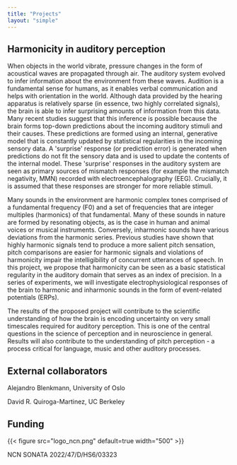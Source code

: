 ```yaml
---
title: "Projects"
layout: "simple"
---
```


## Harmonicity in auditory perception

When objects in the world vibrate, pressure changes in the form of acoustical waves are propagated through air. The auditory system evolved to infer information about the environment from these waves. Audition is a fundamental sense for humans, as it enables verbal communication and helps with orientation in the world. Although data provided by the hearing apparatus is relatively sparse (in essence, two highly correlated signals), the brain is able to infer surprising amounts of information from this data. Many recent studies suggest that this inference is possible because the brain forms top-down predictions about the incoming auditory stimuli and their causes. These predictions are formed using an internal, generative model that is constantly updated by statistical regularities in the incoming sensory data. A 'surprise' response (or prediction error) is generated when predictions do not fit the sensory data and is used to update the contents of the internal model. These 'surprise' responses in the auditory system are seen as primary sources of mismatch responses (for example the mismatch negativity, MMN) recorded with electroencephalography (EEG). Crucially, it is assumed that these responses are stronger for more reliable stimuli. 

Many sounds in the environment are harmonic complex tones comprised of a fundamental frequency (F0) and a set of frequencies that are integer multiples (harmonics) of that fundamental. Many of these sounds in nature are formed by resonating objects, as is the case in human and animal voices or musical instruments. Conversely, inharmonic sounds have various deviations from the harmonic series. Previous studies have shown that highly harmonic signals tend to produce a more salient pitch sensation, pitch comparisons are easier for harmonic signals and violations of harmonicity impair the intelligibility of concurrent utterances of speech. In this project, we propose that harmonicity can be seen as a basic statistical regularity in the auditory domain that serves as an index of precision. In a series of experiments, we will investigate electrophysiological responses of the brain to harmonic and inharmonic sounds in the form of event-related potentials (ERPs).

The results of the proposed project will contribute to the scientific understanding of how the brain is encoding uncertainty on very small timescales required for auditory perception. This is one of the central questions in the science of perception and in neuroscience in general. Results will also contribute to the understanding of pitch perception - a process critical for language, music and other auditory processes.

## External collaborators

Alejandro Blenkmann, University of Oslo

David R. Quiroga-Martinez, UC Berkeley

## Funding

{{< figure src="logo_ncn.png" default=true width="500" >}}


NCN SONATA 2022/47/D/HS6/03323